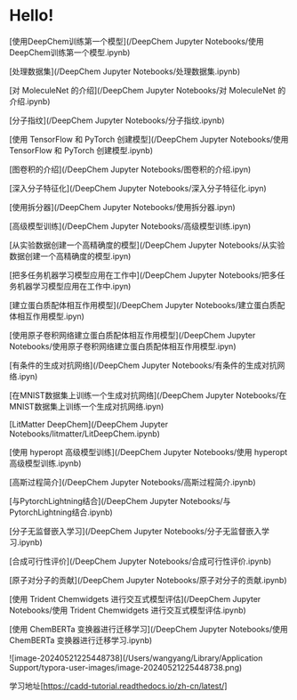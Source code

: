 Hello!
================================================
[使用DeepChem训练第一个模型](/DeepChem Jupyter Notebooks/使用DeepChem训练第一个模型.ipynb)

[处理数据集](/DeepChem Jupyter Notebooks/处理数据集.ipynb)

[对 MoleculeNet 的介绍](/DeepChem Jupyter Notebooks/对 MoleculeNet 的介绍.ipynb)

[分子指纹](/DeepChem Jupyter Notebooks/分子指纹.ipynb)

[使用 TensorFlow 和 PyTorch 创建模型](/DeepChem Jupyter Notebooks/使用 TensorFlow 和 PyTorch 创建模型.ipynb)

[图卷积的介绍](/DeepChem Jupyter Notebooks/图卷积的介绍.ipyn)

[深入分子特征化](/DeepChem Jupyter Notebooks/深入分子特征化.ipyn)

[使用拆分器](/DeepChem Jupyter Notebooks/使用拆分器.ipyn)

[高级模型训练](/DeepChem Jupyter Notebooks/高级模型训练.ipyn)

[从实验数据创建一个高精确度的模型](/DeepChem Jupyter Notebooks/从实验数据创建一个高精确度的模型.ipyn)

[把多任务机器学习模型应用在工作中](/DeepChem Jupyter Notebooks/把多任务机器学习模型应用在工作中.ipyn)

[建立蛋白质配体相互作用模型](/DeepChem Jupyter Notebooks/建立蛋白质配体相互作用模型.ipyn)

[使用原子卷积网络建立蛋白质配体相互作用模型](/DeepChem Jupyter Notebooks/使用原子卷积网络建立蛋白质配体相互作用模型.ipyn)

[有条件的生成对抗网络](/DeepChem Jupyter Notebooks/有条件的生成对抗网络.ipyn)

[在MNIST数据集上训练一个生成对抗网络](/DeepChem Jupyter Notebooks/在MNIST数据集上训练一个生成对抗网络.ipyn)

[LitMatter DeepChem](/DeepChem Jupyter Notebooks/litmatter/LitDeepChem.ipynb)

[使用 hyperopt 高级模型训练](/DeepChem Jupyter Notebooks/使用 hyperopt 高级模型训练.ipynb)

[高斯过程简介](/DeepChem Jupyter Notebooks/高斯过程简介.ipynb)

[与PytorchLightning结合](/DeepChem Jupyter Notebooks/与PytorchLightning结合.ipynb)

[分子无监督嵌入学习](/DeepChem Jupyter Notebooks/分子无监督嵌入学习.ipynb)

[合成可行性评价](/DeepChem Jupyter Notebooks/合成可行性评价.ipynb)

[原子对分子的贡献](/DeepChem Jupyter Notebooks/原子对分子的贡献.ipynb)

[使用 Trident Chemwidgets 进行交互式模型评估](/DeepChem Jupyter Notebooks/使用 Trident Chemwidgets 进行交互式模型评估.ipynb)

[使用 ChemBERTa 变换器进行迁移学习](/DeepChem Jupyter Notebooks/使用 ChemBERTa 变换器进行迁移学习.ipynb)

![image-20240521225448738](/Users/wangyang/Library/Application Support/typora-user-images/image-20240521225448738.png)

学习地址[https://cadd-tutorial.readthedocs.io/zh-cn/latest/]